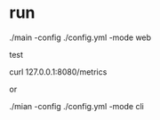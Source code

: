 run
===

./main -config ./config.yml -mode web

test

curl 127.0.0.1:8080/metrics

or 

./mian -config ./config.yml -mode cli
